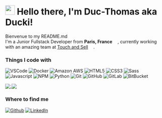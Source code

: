 <h1><img src="https://cultofthepartyparrot.com/flags/hd/franceparrot.gif" width="30"/> Hello there, I'm Duc-Thomas aka Ducki!</h1>


<p>Bienvenue to my README.md<br>I'm a Junior Fullstack Developer from <b>Paris, France</b> <img src="https://image.flaticon.com/icons/svg/197/197560.svg" width="13"/>, currently working with an amazing team at <a href="https://www.touch-sell.com/">Touch and Sell</a> <img src="https://www.touch-sell.com/wp-content/uploads/2020/01/logoTS150.jpg" width="13"/>.</p>
<h3>Things I code with</h3>
<p>
  <img alt="VSCode" src="https://img.shields.io/badge/-VS%20Code-007ACC?style=flat-square&logo=visual-studio-code&logoColor=white" />
  <img alt="Docker" src="https://img.shields.io/badge/-Docker-46a2f1?style=flat-square&logo=docker&logoColor=white" />
  <img alt="Amazon AWS" src="https://img.shields.io/badge/Amazon%20AWS-232F3E?style=flat-square&logo=amazon-aws" />
  <img alt="HTML5" src="https://img.shields.io/badge/-HTML5-E34F26?style=flat-square&logo=html5&logoColor=white" />
  <img alt="CSS3" src="https://img.shields.io/badge/-CSS3-1572B6?style=flat-square&logo=css3" />
  <img alt="Sass" src="https://img.shields.io/badge/-Sass-CC6699?style=flat-square&logo=sass&logoColor=white" />
  <img alt="Javascript" src="https://img.shields.io/badge/-JavaScript-black?style=flat-square&logo=javascript" />
  <img alt="NPM" src="https://img.shields.io/badge/-npm-CB3837?style=flat-square&logo=npm&logoColor=white" />
  <img alt="Python" src="https://img.shields.io/badge/-Python-3776AB?style=flat-square&logo=python&logoColor=white" />
  <img alt="Git" src="https://img.shields.io/badge/-Git-F05032?style=flat-square&logo=git&logoColor=white" />
  <img alt="GitHub" src="https://img.shields.io/badge/-GitHub-181717?style=flat-square&logo=github" />
  <img alt="GitLab" src="https://img.shields.io/badge/-GitLab-FCA121?style=flat-square&logo=gitlab" />
  <img alt="BitBucket" src="https://img.shields.io/badge/-BitBucket-darkblue?style=flat-square&logo=bitbucket" />  
</p>

<a href="https://github.com/duckiduc">
  <img align="center" src="https://github-readme-stats.vercel.app/api?username=duckiduc&show_icons=true&count_private=true" />
</a>
<a href="https://github.com/duckiduc">
  <img align="center" src="https://github-readme-stats.vercel.app/api/top-langs/?username=duckiduc&layout=compact" />
</a>

<h3>Where to find me</h3>
<p><a href="https://github.com/duckiduc" target="_blank"><img alt="Github" src="https://img.shields.io/badge/GitHub-%2312100E.svg?&style=for-the-badge&logo=Github&logoColor=white" /></a> <a href="https://www.linkedin.com/in/duc-thomas-nguyen" target="_blank"><img alt="LinkedIn" src="https://img.shields.io/badge/linkedin-%230077B5.svg?&style=for-the-badge&logo=linkedin&logoColor=white" /></a></p>
